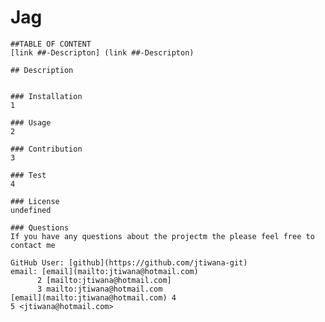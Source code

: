 
  
  # **Jag**
    
    ##TABLE OF CONTENT
    [link ##-Descripton] (link ##-Descripton)

    ## Description
    
    
    ### Installation
    1
    
    ### Usage
    2
    
    ### Contribution
    3
    
    ### Test
    4
    
    ### License
    undefined
    
    ### Questions
    If you have any questions about the projectm the please feel free to contact me 

    GitHub User: [github](https://github.com/jtiwana-git)
    email: [email](mailto:jtiwana@hotmail.com)
          2 [mailto:jtiwana@hotmail.com]
          3 mailto:jtiwana@hotmail.com
    [email](mailto:jtiwana@hotmail.com) 4
    5 <jtiwana@hotmail.com>

    
  